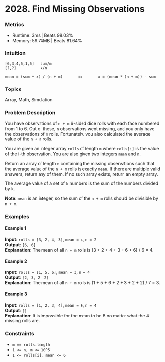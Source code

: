 # 2028. Find Missing Observations

### Metrics
- Runtime:   3ms | Beats 98.03%
- Memory: 59.74MB | Beats 81.64%

### Intuition
```
[6,3,4,5,1,5]   sum/m
[?,?]           x/n   

mean = (sum + x) / (n + m)       =>       x = (mean * (n + m)) - sum
```

### Topics
Array, Math, Simulation

### Problem Description
You have observations of `n + m` 6-sided dice rolls with each face numbered from 1 to 6. Out of these, `n` observations went missing, and you only have the observations of `m` rolls. Fortunately, you also calculated the average value of the `n + m` rolls.

You are given an integer array `rolls` of length `m` where `rolls[i]` is the value of the i-th observation. You are also given two integers `mean` and `n`.

Return an array of length `n` containing the missing observations such that the average value of the `n + m` rolls is exactly `mean`. If there are multiple valid answers, return any of them. If no such array exists, return an empty array.

The average value of a set of `k` numbers is the sum of the numbers divided by `k`.

**Note**: `mean` is an integer, so the sum of the `n + m` rolls should be divisible by `n + m`.

### Examples

#### Example 1
**Input**: `rolls = [3, 2, 4, 3]`, `mean = 4`, `n = 2`  
**Output**: `[6, 6]`  
**Explanation**: The mean of all `n + m` rolls is (3 + 2 + 4 + 3 + 6 + 6) / 6 = 4.

#### Example 2
**Input**: `rolls = [1, 5, 6]`, `mean = 3`, `n = 4`  
**Output**: `[2, 3, 2, 2]`  
**Explanation**: The mean of all `n + m` rolls is (1 + 5 + 6 + 2 + 3 + 2 + 2) / 7 = 3.

#### Example 3
**Input**: `rolls = [1, 2, 3, 4]`, `mean = 6`, `n = 4`  
**Output**: `[]`  
**Explanation**: It is impossible for the mean to be 6 no matter what the 4 missing rolls are.

### Constraints
- `m == rolls.length`
- `1 <= n, m <= 10^5`
- `1 <= rolls[i], mean <= 6`